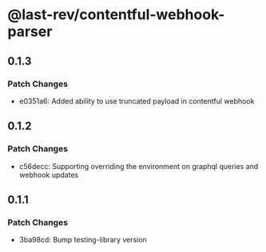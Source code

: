 # @last-rev/contentful-webhook-parser

## 0.1.3

### Patch Changes

- e0351a6: Added ability to use truncated payload in contentful webhook

## 0.1.2

### Patch Changes

- c56decc: Supporting overriding the environment on graphql queries and webhook updates

## 0.1.1

### Patch Changes

- 3ba98cd: Bump testing-library version
